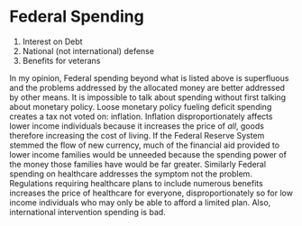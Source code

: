 # Federal Spending

1. Interest on Debt
2. National (not international) defense
3. Benefits for veterans

In my opinion, Federal spending beyond what is listed above is superfluous and
the problems addressed by the allocated money are better addressed by other
means. It is impossible to talk about spending without first talking about
monetary policy. Loose monetary policy fueling deficit spending creates a tax
not voted on: inflation. Inflation disproportionately affects lower income
individuals because it increases the price of *all*, goods therefore increasing
the cost of living. If the Federal Reserve System stemmed the flow of new
currency, much of the financial aid provided to lower income families would be
unneeded because the spending power of the money those families have would be
far greater. Similarly Federal spending on healthcare addresses the symptom not
the problem. Regulations requiring healthcare plans to include numerous
benefits increases the price of healthcare for everyone, disproportionately so
for low income individuals who may only be able to afford a limited plan. Also,
international intervention spending is bad.

